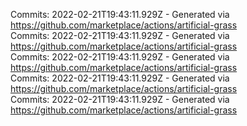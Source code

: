 Commits: 2022-02-21T19:43:11.929Z - Generated via https://github.com/marketplace/actions/artificial-grass
<br>
Commits: 2022-02-21T19:43:11.929Z - Generated via https://github.com/marketplace/actions/artificial-grass
<br>
Commits: 2022-02-21T19:43:11.929Z - Generated via https://github.com/marketplace/actions/artificial-grass
<br>
Commits: 2022-02-21T19:43:11.929Z - Generated via https://github.com/marketplace/actions/artificial-grass
<br>
Commits: 2022-02-21T19:43:11.929Z - Generated via https://github.com/marketplace/actions/artificial-grass
<br>
